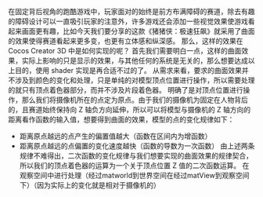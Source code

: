在固定背后视角的跑酷游戏中，玩家面对的始终是前方布满障碍的赛道，除去有趣的障碍设计可以一直吸引玩家的注意外，许多游戏还会添加一些视觉效果使游戏看起来画面更有趣，比如今天我们要分享的这款《猪猪侠：极速狂飙》就采用了曲面的效果使得赛道看起来更多变，也更有立体感和纵深感。
那么，这样的效果在Cocos Creator 3D 中是如何实现的呢？
首先我们需要明白一点，这样的曲面效果，实际上影响的只是显示的效果，与其他任何的系统是无关的，那么想要达成以上目的，使用 shader 实现是再合适不过的了。
从需求来看，要求的曲面效果并不涉及到颜色的变化和处理，只是单纯的对模型顶点位置进行操作，所以需要处理的就只有顶点着色器部分，而并不涉及片段着色器。
明确了是对顶点位置进行操作，那么我们将摄像机所在的点定为原点。由于我们的摄像机为固定在人物背后的，且赛道始终保持向 Z 轴负方向延伸，所以可以将模型与摄像机的 Z 轴方向的距离看作函数的输入值，想要得到曲面的效果，模型的点的变化规律如下：
- 距离原点越远的点产生的偏置值越大（函数在区间内为增函数）
- 距离原点越远的点偏置的变化速度越快（函数的导数为一次函数）
由上述两条规律不难得出，二次函数的变化规律与我们想要实现的曲面效果的规律契合，所以我们的顶点着色器的运算为一个关于顶点位置 Z 值的二次函数运算。
在观察空间中进行处理（经过matworld到世界空间在经过matView到观察空间下）（因为实际上的变化就是相对于摄像机的）